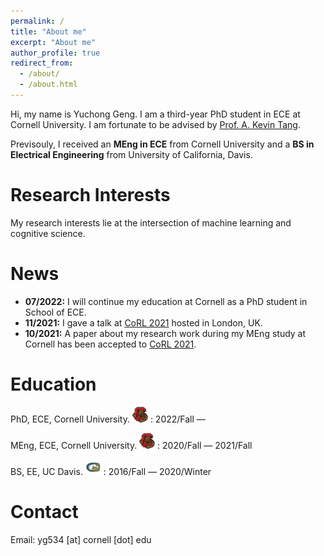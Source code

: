 ```yaml
---
permalink: /
title: "About me"
excerpt: "About me"
author_profile: true
redirect_from: 
  - /about/
  - /about.html
---
```


Hi, my name is Yuchong Geng. I am a third-year PhD student in ECE at Cornell University. I am fortunate to be advised by [Prof. A. Kevin Tang](https://www.ece.cornell.edu/faculty-directory/kevin-tang).

Previsouly, I received an <strong>MEng in ECE</strong> from Cornell University and a <strong>BS in Electrical Engineering</strong> from University of California, Davis. 

Research Interests
======

My research interests lie at the intersection of machine learning and cognitive science. 

News
======

- **07/2022:** I will continue my education at Cornell as a PhD student in School of ECE.
- **11/2021:** I gave a talk at [CoRL 2021](https://www.robot-learning.org/) hosted in London, UK.
- **10/2021:** A paper about my research work during my MEng study at Cornell has been accepted to [CoRL 2021](https://www.robot-learning.org/).

Education
======

<i class="fas fa-university"></i> PhD, ECE, Cornell University. <img src="/images/conell_logo.png" width="25" height="25">
:   2022/Fall –– 

<i class="fas fa-university"></i> MEng, ECE, Cornell University. <img src="/images/conell_logo.png" width="25" height="25">
:   2020/Fall –– 2021/Fall

<i class="fas fa-university"></i> BS, EE, UC Davis. <img src="/images/ucdavis_logo.svg" width="25" height="25">
:   2016/Fall –– 2020/Winter


Contact
======

Email: yg534 [at] cornell [dot] edu




